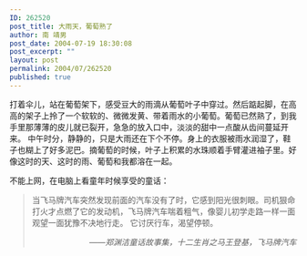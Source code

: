 ```yaml
---
ID: 262520
post_title: 大雨天，葡萄熟了
author: 南 靖男
post_date: 2004-07-19 18:30:08
post_excerpt: ""
layout: post
permalink: 2004/07/262520
published: true
---
```

打着伞儿，站在葡萄架下，感受豆大的雨滴从葡萄叶子中穿过。然后踮起脚，在高高的架子上拎了一个软软的、微微发黄、带着雨水的小葡萄。葡萄已然熟了，到我手里那薄薄的皮儿就已裂开，急急的放入口中，淡淡的甜中一点酸从齿间蔓延开来。
中午时分，静静的，只是大雨还在下个不停。身上的衣服被雨水润湿了，鞋子也糊上了好多泥巴。摘葡萄的时候，叶子上积累的水珠顺着手臂灌进袖子里。好像这时的天、这时的雨、葡萄和我都溶在一起。

不能上网，在电脑上看童年时候享受的童话：
<blockquote>当飞马牌汽车突然发现前面的汽车没有了时，它感到阳光很刺眼。司机狠命打火才点燃了它的发动机，飞马牌汽车喘着粗气，像婴儿初学走路一样一面观望一面犹豫不决地行走。
它讨厌行车，渴望停顿。
<p align="right"><em>——郑渊洁童话故事集，十二生肖之马王登基，飞马牌汽车</em></p>
</blockquote>